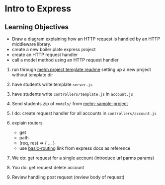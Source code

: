 # Intro to Express

## Learning Objectives

- Draw a diagram explaining how an HTTP request is handled by an HTTP
  middleware library.
- create a new boiler plate express project
- create an HTTP request handler
- call a model method using an HTTP request handler

1. run through [mehn project template readme][project-template-readme] setting
   up a new project without template dir
1. have students write template `server.js`
1. have students write `controllers/template.js` in `account.js`
1. Send students zip of `models/` from [mehn-sample-project]
1. I do: create request handler for all accounts in `controllers/account.js`
1. explain routers

    * get
    * path
    * (req, res) => { ... }
    * use [basic-routing] link from express docs as reference
1. We do: get request for a single account (introduce url parms params)
1. You do: get request delete account
1. Review handling post request (review body of request)

[basic-routing]: https://expressjs.com/en/starter/basic-routing.html
[project-template-readme]: ../mehn-template-project/readme.md
[template-server-file]: ../mehn-template-project/server.js
[controller-template-file]: ../mehn-template-project/controllers/template.js
[mehn-sample-project]: ../mehn-sample-project

